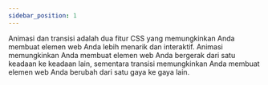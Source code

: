 ```yaml
---
sidebar_position: 1
---
```


Animasi dan transisi adalah dua fitur CSS yang memungkinkan Anda membuat elemen web Anda lebih menarik dan interaktif. Animasi memungkinkan Anda membuat elemen web Anda bergerak dari satu keadaan ke keadaan lain, sementara transisi memungkinkan Anda membuat elemen web Anda berubah dari satu gaya ke gaya lain.

